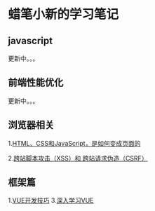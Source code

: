 # 蜡笔小新的学习笔记



## javascript

更新中。。。

## 前端性能优化

更新中。。。

## 浏览器相关

1.[HTML、CSS和JavaScript，是如何变成页面的](https://github.com/fellowT/note/issues/1)

2.[跨站脚本攻击（XSS）和 跨站请求伪造（CSRF）](https://github.com/fellowT/note/issues/2)

## 框架篇

1.[VUE开发技巧](https://github.com/fellowT/note/issues/3)
3.[深入学习VUE](https://github.com/fellowT/note/issues/4)
